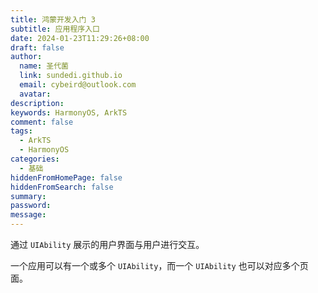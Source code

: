 ```yaml
---
title: 鸿蒙开发入门 3
subtitle: 应用程序入口
date: 2024-01-23T11:29:26+08:00
draft: false
author:
  name: 圣代菌
  link: sundedi.github.io
  email: cybeird@outlook.com
  avatar: 
description: 
keywords: HarmonyOS, ArkTS
comment: false
tags:
  - ArkTS
  - HarmonyOS
categories:
  - 基础
hiddenFromHomePage: false
hiddenFromSearch: false
summary: 
password: 
message:
---
```

通过 `UIAbility` 展示的用户界面与用户进行交互。

一个应用可以有一个或多个 `UIAbility`，而一个 `UIAbility` 也可以对应多个页面。
<!--more-->
